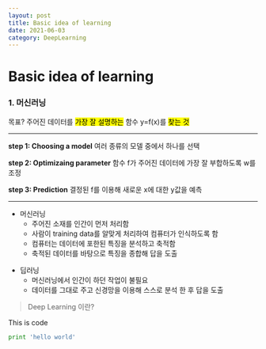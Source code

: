 ```yaml
---
layout: post
title: Basic idea of learning
date: 2021-06-03
category: DeepLearning
---
```

# Basic idea of learning

### 1. 머신러닝
목표? 주어진 데이터를 <mark>가장 잘 설명하는</mark> 함수 y=f(x)를 <mark>찾는 것</mark>

---

**step 1: Choosing a model**
여러 종류의 모델 중에서 하나를 선택

**step 2: Optimizaing parameter**
함수 f가 주어진 데이터에 가장 잘 부합하도록 w를 조정

**step 3: Prediction**
결정된 f를 이용해 새로운 x에 대한 y값을 예측

---

* 머신러닝
  - 주어진 소재를 인간이 먼저 처리함
  - 사람이 training data를 알맞게 처리하여 컴퓨터가 인식하도록 함
  - 컴퓨터는 데이터에 포한된 특징을 분석하고 축적함
  - 축적된 데이터를 바탕으로 특징을 종합해 답을 도출


+ 딥러닝
  - 머신러닝에서 인간이 하던 작업이 불필요
  - 데이터를 그대로 주고 신경망을 이용해 스스로 분석 한 후 답을 도출


> Deep Learning 이란?

This is code
```python
print 'hello world'
```
